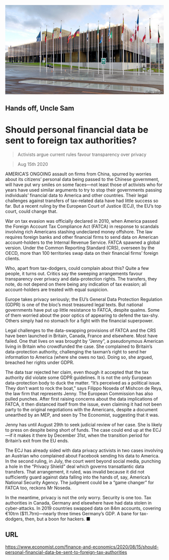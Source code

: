 ![](./images/20200815_FNP503.jpg)

## Hands off, Uncle Sam

# Should personal financial data be sent to foreign tax authorities?

> Activists argue current rules favour transparency over privacy

> Aug 15th 2020

AMERICA’S ONGOING assault on firms from China, spurred by worries about its citizens’ personal data being passed to the Chinese government, will have put wry smiles on some faces—not least those of activists who for years have used similar arguments to try to stop their governments passing individuals’ financial data to America and other countries. Their legal challenges against transfers of tax-related data have had little success so far. But a recent ruling by the European Court of Justice (ECJ), the EU’s top court, could change that.

War on tax evasion was officially declared in 2010, when America passed the Foreign Account Tax Compliance Act (FATCA) in response to scandals involving rich Americans stashing undeclared money offshore. The law requires foreign banks and other financial firms to send data on American account-holders to the Internal Revenue Service. FATCA spawned a global version. Under the Common Reporting Standard (CRS), overseen by the OECD, more than 100 territories swap data on their financial firms’ foreign clients.

Who, apart from tax-dodgers, could complain about this? Quite a few people, it turns out. Critics say the sweeping arrangements favour transparency over privacy and data-protection rights. The transfers, they note, do not depend on there being any indication of tax evasion; all account-holders are treated with equal suspicion.

Europe takes privacy seriously; the EU’s General Data Protection Regulation (GDPR) is one of the bloc’s most treasured legal texts. But national governments have put up little resistance to FATCA, despite qualms. Some of them worried about the poor optics of appearing to defend the tax-shy. Others simply had no stomach for a fight with the financial superpower.

Legal challenges to the data-swapping provisions of FATCA and the CRS have been launched in Britain, Canada, France and elsewhere. Most have failed. One that lives on was brought by “Jenny”, a pseudonymous American living in Britain who crowdfunded the case. She complained to Britain’s data-protection authority, challenging the taxman’s right to send her information to America (where she owes no tax). Doing so, she argued, breached her rights under GDPR.

The data tsar rejected her claim, even though it accepted that the tax authority did violate some GDPR guidelines. It is not the only European data-protection body to duck the matter. “It’s perceived as a political issue. They don’t want to rock the boat,” says Filippo Noseda of Mishcon de Reya, the law firm that represents Jenny. The European Commission has also pulled punches. After first raising concerns about the data implications of FATCA, it then distanced itself from the issue, even claiming it had not been party to the original negotiations with the Americans, despite a document unearthed by an MEP, and seen by The Economist, suggesting that it was.

Jenny has until August 29th to seek judicial review of her case. She is likely to press on despite being short of funds. The case could end up at the ECJ—if it makes it there by December 31st, when the transition period for Britain’s exit from the EU ends.

The ECJ has already sided with data privacy activists in two cases involving an Austrian who complained about Facebook sending his data to America. In the second ruling, in July, the court went beyond social media, punching a hole in the “Privacy Shield” deal which governs transatlantic data transfers. That arrangement, it ruled, was invalid because it did not sufficiently guard against data falling into the hands of, say, America’s National Security Agency. The judgment could be a “game changer” for FATCA too, reckons Mr Noseda.

In the meantime, privacy is not the only worry. Security is one too. Tax authorities in Canada, Germany and elsewhere have had data stolen in cyber-attacks. In 2019 countries swapped data on 84m accounts, covering €10trn ($11.7trn)—nearly three times Germany’s GDP. A bane for tax-dodgers, then, but a boon for hackers. ■

## URL

https://www.economist.com/finance-and-economics/2020/08/15/should-personal-financial-data-be-sent-to-foreign-tax-authorities
